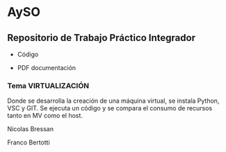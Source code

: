 # **AySO**

## Repositorio de Trabajo Práctico Integrador

*   Código
    
*   PDF documentación
    

### Tema VIRTUALIZACIÓN

Donde se desarrolla la creación de una máquina virtual, se instala Python, VSC y GIT. Se ejecuta un código y se compara el consumo de recursos tanto en MV como el host.

Nicolas Bressan

Franco Bertotti